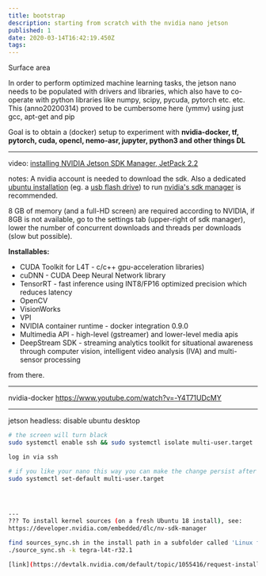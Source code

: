 ```yaml
---
title: bootstrap
description: starting from scratch with the nvidia nano jetson
published: 1
date: 2020-03-14T16:42:19.450Z
tags: 
---
```


Surface area

In order to perform optimized machine learning tasks, the jetson nano needs to be populated with drivers and libraries, which also have to co-operate with python libraries like numpy, scipy, pycuda, pytorch etc. etc. 
This (anno20200314) proved to be cumbersome here (ymmv) using just gcc, apt-get and pip

Goal is to obtain a (docker) setup to experiment with **nvidia-docker, tf, pytorch, cuda, opencl, nemo-asr, jupyter, python3 and other things DL**


---
video: [installing NVIDIA Jetson SDK Manager, JetPack 2.2](https://www.youtube.com/watch?v=s1QDsa6SzuQ)

notes:
A nvidia account is needed to download the sdk.
Also a dedicated [ubuntu installation](https://ubuntu.com/download/desktop) (eg. a [usb flash drive](https://linuxhint.com/run-ubuntu-18-04-from-usb-stick/)) to run [nvidia's sdk manager](https://developer.nvidia.com/nvidia-sdk-manager) is recommended.

8 GB of memory (and a full-HD screen) are required according to NVIDIA,
if 8GB is not available, go to the settings tab (upper-right of sdk manager), lower the number of concurrent downloads and threads per downloads (slow but possible).

**Installables:**
- CUDA Toolkit for L4T - c/c++ gpu-acceleration libraries)
- cuDNN - CUDA Deep Neural Network library
- TensorRT - fast inference using INT8/FP16 optimized precision which reduces latency
- OpenCV
- VisionWorks
- VPI
- NVIDIA container runtime - docker integration 0.9.0
- Multimedia API - high-level (gstreamer) and lower-level media apis
- DeepStream SDK - streaming analytics toolkit for situational awareness through computer vision, intelligent video analysis (IVA) and multi-sensor processing


from there.

---


nvidia-docker https://www.youtube.com/watch?v=-Y4T71UDcMY


---
jetson headless: disable ubuntu desktop

```bash
# the screen will turn black
sudo systemctl enable ssh && sudo systemctl isolate multi-user.target

log in via ssh

# if you like your nano this way you can make the change persist after reboot
sudo systemctl set-default multi-user.target




---
??? To install kernel sources (on a fresh Ubuntu 18 install), see: 
https://developer.nvidia.com/embedded/dlc/nv-sdk-manager

find sources_sync.sh in the install path in a subfolder called 'Linux for tegra'
./source_sync.sh -k tegra-l4t-r32.1

[link](https://devtalk.nvidia.com/default/topic/1055416/request-install-linux-headers-on-jetson-nano/?offset=9)
